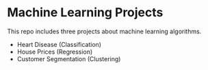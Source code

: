 # Machine Learning Projects

This repo includes three projects about machine learning algorithms.

- Heart Disease (Classification)
- House Prices (Regression)
- Customer Segmentation (Clustering)
